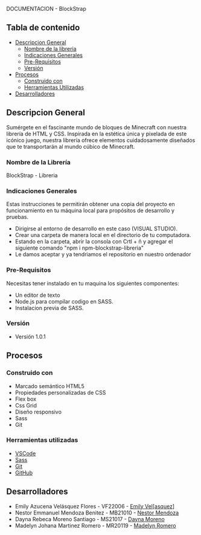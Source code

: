 DOCUMENTACION - BlockStrap


## Tabla de contenido 
- [Descripcion General](#descripcion-general)
  * [Nombre de la libreria](#nombre-de-la-libreria)
  * [Indicaciones Generales](#indicaciones-generales)
  * [Pre-Requisitos](#pre-requisitos)
  * [Versión](#version)
- [Procesos](#procesos)
   * [Construido con](#construido-con)
   * [Herramientas Utilizadas](#herramientas-utilizadas)
- [Desarrolladores](#desarrolladores)
 
  
## Descripcion General
Sumérgete en el fascinante mundo de bloques de Minecraft con nuestra librería de HTML y CSS. 
                Inspirada en la estética única y pixelada de este icónico juego, nuestra librería ofrece 
                elementos cuidadosamente diseñados que te transportarán al mundo cúbico de Minecraft.

### Nombre de la Librería
BlockStrap - Libreria

### Indicaciones Generales

Estas instrucciones te permitirán obtener una copia del proyecto en funcionamiento en tu máquina local para propósitos de desarrollo y pruebas.

* Dirigirse al entorno de desarrollo en este caso (VISUAL STUDIO).
* Crear una carpeta de manera local en el directorio de tu computadora.
* Estando en la carpeta, abrir la consola con Crtl + ñ y agregar el siguiente comando "npm i npm-blockstrap-libreria"
* Le damos aceptar y ya tendriamos el repositorio en nuestro ordenador

### Pre-Requisitos 

Necesitas tener instalado en tu maquina los siguientes componentes:

* Un editor de texto
* Node.js para compilar codigo en SASS.
* Instalacion previa de SASS.

### Versión 
* Versión 1.0.1
## Procesos
### Construido con

- Marcado semántico HTML5
- Propiedades personalizadas de CSS
- Flex box
- Css Grid
- Diseño responsivo
- Sass
- Git

### Herramientas utilizadas

- [VSCode](https://code.visualstudio.com/)
- [Sass](https://sass-lang.com/)
- [Git](https://git-scm.com/)
- [GitHub](https://github.com/)
  
## Desarrolladores

- Emily Azucena Velásquez Flores - VF22006 - [Emily Vel[asquez]](https://github.com/EmilyVelasquez2204)
- Nestor Emmanuel Mendoza Benitez - MB21010 - [Nestor Mendoza](https://github.com/blackghossst)
- Dayna Rebeca Moreno Santiago - MS21017 - [Dayna Moreno](https://github.com/Rebecamo)
- Madelyn Johana Martinez Romero - MR20119 - [Madelyn Romero](https://github.com/Mady06-es)
